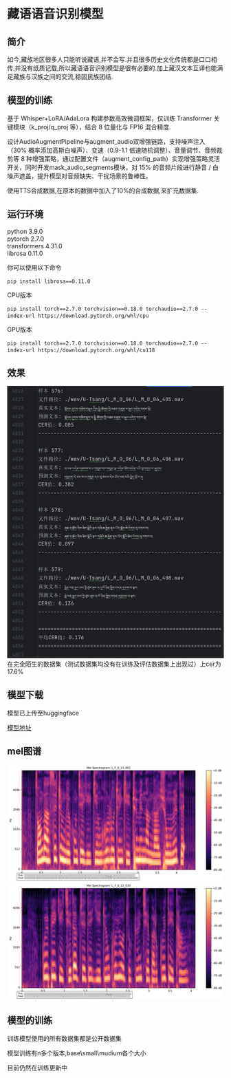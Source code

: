 # 藏语语音识别模型

## 简介
如今,藏族地区很多人只能听说藏语,并不会写.并且很多历史文化传统都是口口相传,并没有纸质记载,所以藏语语音识别模型是很有必要的.加上藏汉文本互译也能满足藏族与汉族之间的交流,稳固民族团结.

## 模型的训练
基于 Whisper+LoRA/AdaLora 构建参数高效微调框架，仅训练 Transformer 关键模块（k_proj/q_proj 等），结合 8 位量化与 FP16 混合精度.

设计AudioAugmentPipeline与augment_audio双增强链路，支持噪声注入（30% 概率添加高斯白噪声）、变速（0.9-1.1 倍速随机调整）、音量调节、音频裁剪等 8 种增强策略，通过配置文件（augment_config_path）实现增强策略灵活开关，同时开发mask_audio_segments模块，对 15% 的音频片段进行静音 / 白噪声遮盖，提升模型对音频缺失、干扰场景的鲁棒性。

使用TTS合成数据,在原本的数据中加入了10%的合成数据,来扩充数据集.

## 运行环境

python                  3.9.0  
pytorch                 2.7.0  
transformers            4.31.0  
librosa                 0.11.0  

你可以使用以下命令
```
pip install librosa==0.11.0
```

CPU版本
```
pip install torch==2.7.0 torchvision==0.18.0 torchaudio==2.7.0 --index-url https://download.pytorch.org/whl/cpu
```

GPU版本
```
pip install torch==2.7.0 torchvision==0.18.0 torchaudio==2.7.0 --index-url https://download.pytorch.org/whl/cu118
```


## 效果
![推理效果](cer.png)
在完全陌生的数据集（测试数据集均没有在训练及评估数据集上出现过）上cer为17.6%


## 模型下载
模型已上传至huggingface

[模型地址](https://huggingface.co/unwang/tibetan_ASR_small/tree/main)

## mel图谱
![实例1](L_F_0_13_002_mel.png)
![实例2](L_F_0_13_030_mel.png)

## 模型的训练
训练模型使用的所有数据集都是公开数据集

模型训练有n多个版本,base\small\mudium各个大小

目前仍然在训练更新中
